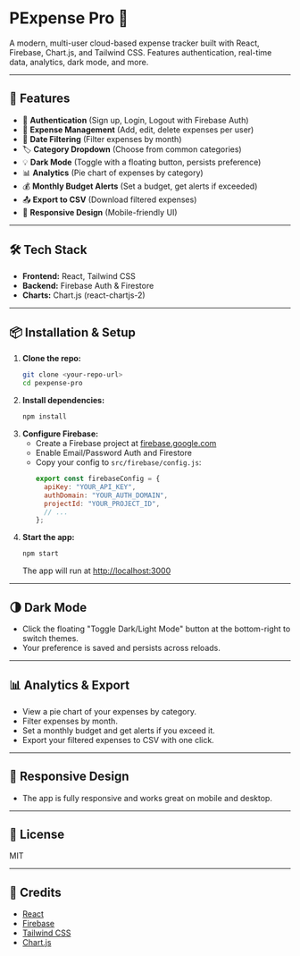 # PExpense Pro 💸

A modern, multi-user cloud-based expense tracker built with React, Firebase, Chart.js, and Tailwind CSS. Features authentication, real-time data, analytics, dark mode, and more.

---

## 🚀 Features

- 🔐 **Authentication** (Sign up, Login, Logout with Firebase Auth)
- 🧾 **Expense Management** (Add, edit, delete expenses per user)
- 📅 **Date Filtering** (Filter expenses by month)
- 🏷️ **Category Dropdown** (Choose from common categories)
- 💡 **Dark Mode** (Toggle with a floating button, persists preference)
- 📊 **Analytics** (Pie chart of expenses by category)
- 💰 **Monthly Budget Alerts** (Set a budget, get alerts if exceeded)
- 📤 **Export to CSV** (Download filtered expenses)
- 📱 **Responsive Design** (Mobile-friendly UI)

---

## 🛠️ Tech Stack

- **Frontend:** React, Tailwind CSS
- **Backend:** Firebase Auth & Firestore
- **Charts:** Chart.js (react-chartjs-2)

---

## 📦 Installation & Setup

1. **Clone the repo:**
   ```bash
   git clone <your-repo-url>
   cd pexpense-pro
   ```
2. **Install dependencies:**
   ```bash
   npm install
   ```
3. **Configure Firebase:**
   - Create a Firebase project at [firebase.google.com](https://firebase.google.com/)
   - Enable Email/Password Auth and Firestore
   - Copy your config to `src/firebase/config.js`:
     ```js
     export const firebaseConfig = {
       apiKey: "YOUR_API_KEY",
       authDomain: "YOUR_AUTH_DOMAIN",
       projectId: "YOUR_PROJECT_ID",
       // ...
     };
     ```
4. **Start the app:**
   ```bash
   npm start
   ```
   The app will run at [http://localhost:3000](http://localhost:3000)

---

## 🌗 Dark Mode
- Click the floating "Toggle Dark/Light Mode" button at the bottom-right to switch themes.
- Your preference is saved and persists across reloads.

---

## 📊 Analytics & Export
- View a pie chart of your expenses by category.
- Filter expenses by month.
- Set a monthly budget and get alerts if you exceed it.
- Export your filtered expenses to CSV with one click.

---

## 📱 Responsive Design
- The app is fully responsive and works great on mobile and desktop.

---

## 📝 License
MIT

---

## 🙏 Credits
- [React](https://reactjs.org/)
- [Firebase](https://firebase.google.com/)
- [Tailwind CSS](https://tailwindcss.com/)
- [Chart.js](https://www.chartjs.org/)
